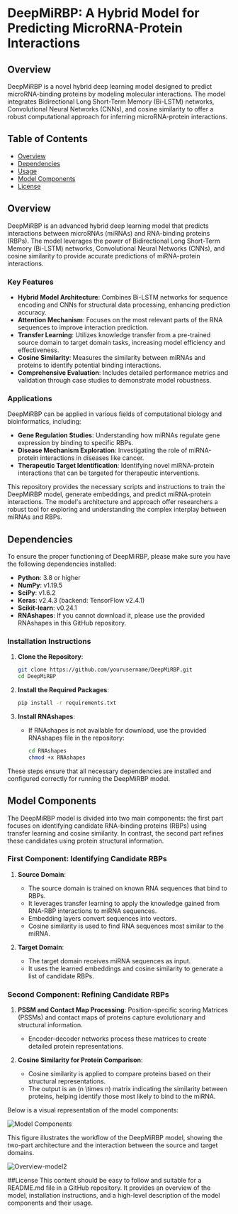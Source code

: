 # DeepMiRBP: A Hybrid Model for Predicting MicroRNA-Protein Interactions

## Overview
DeepMiRBP is a novel hybrid deep learning model designed to predict microRNA-binding proteins by modeling molecular interactions. The model integrates Bidirectional Long Short-Term Memory (Bi-LSTM) networks, Convolutional Neural Networks (CNNs), and cosine similarity to offer a robust computational approach for inferring microRNA-protein interactions.

## Table of Contents
- [Overview](#overview)
- [Dependencies](#Dependencies)
- [Usage](#usage)
- [Model Components](#model-components)
- [License](#license)



## Overview

DeepMiRBP is an advanced hybrid deep learning model that predicts interactions between microRNAs (miRNAs) and RNA-binding proteins (RBPs). The model leverages the power of Bidirectional Long Short-Term Memory (Bi-LSTM) networks, Convolutional Neural Networks (CNNs), and cosine similarity to provide accurate predictions of miRNA-protein interactions. 

### Key Features
- **Hybrid Model Architecture**: Combines Bi-LSTM networks for sequence encoding and CNNs for structural data processing, enhancing prediction accuracy.
- **Attention Mechanism**: Focuses on the most relevant parts of the RNA sequences to improve interaction prediction.
- **Transfer Learning**: Utilizes knowledge transfer from a pre-trained source domain to target domain tasks, increasing model efficiency and effectiveness.
- **Cosine Similarity**: Measures the similarity between miRNAs and proteins to identify potential binding interactions.
- **Comprehensive Evaluation**: Includes detailed performance metrics and validation through case studies to demonstrate model robustness.

### Applications
DeepMiRBP can be applied in various fields of computational biology and bioinformatics, including:
- **Gene Regulation Studies**: Understanding how miRNAs regulate gene expression by binding to specific RBPs.
- **Disease Mechanism Exploration**: Investigating the role of miRNA-protein interactions in diseases like cancer.
- **Therapeutic Target Identification**: Identifying novel miRNA-protein interactions that can be targeted for therapeutic interventions.

This repository provides the necessary scripts and instructions to train the DeepMiRBP model, generate embeddings, and predict miRNA-protein interactions. The model's architecture and approach offer researchers a robust tool for exploring and understanding the complex interplay between miRNAs and RBPs.

## Dependencies

To ensure the proper functioning of DeepMiRBP, please make sure you have the following dependencies installed:

- **Python**: 3.8 or higher
- **NumPy**: v1.19.5
- **SciPy**: v1.6.2
- **Keras**: v2.4.3 (backend: TensorFlow v2.4.1)
- **Scikit-learn**: v0.24.1
- **RNAshapes**: If you cannot download it, please use the provided RNAshapes in this GitHub repository.

### Installation Instructions

1. **Clone the Repository**:
    ```sh
    git clone https://github.com/yourusername/DeepMiRBP.git
    cd DeepMiRBP
    ```

2. **Install the Required Packages**:
    ```sh
    pip install -r requirements.txt
    ```


3. **Install RNAshapes**:
    - If RNAshapes is not available for download, use the provided RNAshapes file in the repository:
        ```sh
        cd RNAshapes
        chmod +x RNAshapes
        ```

These steps ensure that all necessary dependencies are installed and configured correctly for running the DeepMiRBP model.



## Model Components

The DeepMiRBP model is divided into two main components: the first part focuses on identifying candidate RNA-binding proteins (RBPs) using transfer learning and cosine similarity. In contrast, the second part refines these candidates using protein structural information.

### First Component: Identifying Candidate RBPs

1. **Source Domain**:
   - The source domain is trained on known RNA sequences that bind to RBPs.
   - It leverages transfer learning to apply the knowledge gained from RNA-RBP interactions to miRNA sequences.
   - Embedding layers convert sequences into vectors.
   - Cosine similarity is used to find RNA sequences most similar to the miRNA.

2. **Target Domain**:
   - The target domain receives miRNA sequences as input.
   - It uses the learned embeddings and cosine similarity to generate a list of candidate RBPs.

### Second Component: Refining Candidate RBPs

1. **PSSM and Contact Map Processing**:
   Position-specific scoring Matrices (PSSMs) and contact maps of proteins capture evolutionary and structural information.
   - Encoder-decoder networks process these matrices to create detailed protein representations.

2. **Cosine Similarity for Protein Comparison**:
   - Cosine similarity is applied to compare proteins based on their structural representations.
   - The output is an \(n \times n\) matrix indicating the similarity between proteins, helping identify those most likely to bind to the miRNA.

Below is a visual representation of the model components:

![Model Components](path/to/Overview-model2.png)

This figure illustrates the workflow of the DeepMiRBP model, showing the two-part architecture and the interaction between the source and target domains.

![Overview-model2](https://github.com/sbbi-unl/DeepmiRBP/assets/55287271/1e7849b1-945b-48ff-867d-b8e8b2f082a7)


##License
This content should be easy to follow and suitable for a README.md file in a GitHub repository. It provides an overview of the model, installation instructions, and a high-level description of the model components and their usage.

